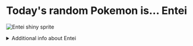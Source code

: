 # Today's random Pokemon is... Entei

![Entei shiny sprite](https://raw.githubusercontent.com/PokeAPI/sprites/master/sprites/pokemon/shiny/244.png)

<details>
<summary>Additional info about Entei</summary>

| srpite type | image |
|------|------|
| back_default | ![Entei back_default sprite](https://raw.githubusercontent.com/PokeAPI/sprites/master/sprites/pokemon/back/244.png) |
| back_shiny | ![Entei back_shiny sprite](https://raw.githubusercontent.com/PokeAPI/sprites/master/sprites/pokemon/back/shiny/244.png) |
| front_default | ![Entei front_default sprite](https://raw.githubusercontent.com/PokeAPI/sprites/master/sprites/pokemon/244.png) | </details>
